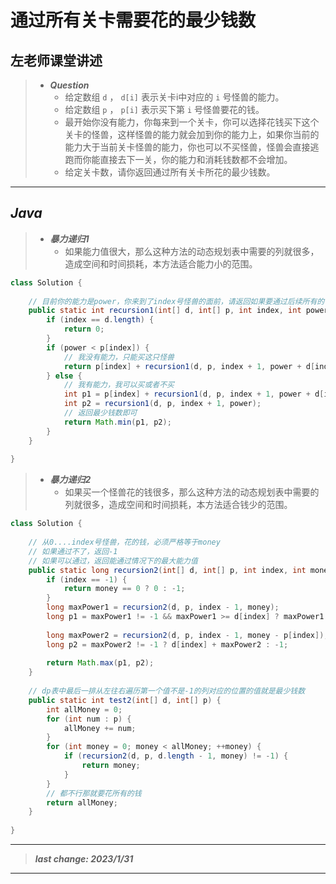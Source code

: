 # 通过所有关卡需要花的最少钱数

## 左老师课堂讲述

> - ***Question***
>   - 给定数组 `d` ， `d[i]` 表示关卡i中对应的 `i` 号怪兽的能力。
>   - 给定数组 `p` ， `p[i]` 表示买下第 `i` 号怪兽要花的钱。
>   - 最开始你没有能力，你每来到一个关卡，你可以选择花钱买下这个关卡的怪兽，这样怪兽的能力就会加到你的能力上，如果你当前的能力大于当前关卡怪兽的能力，你也可以不买怪兽，怪兽会直接逃跑而你能直接去下一关，你的能力和消耗钱数都不会增加。
>   - 给定关卡数，请你返回通过所有关卡所花的最少钱数。

---

## *Java*

> - ***暴力递归1***
>   - 如果能力值很大，那么这种方法的动态规划表中需要的列就很多，造成空间和时间损耗，本方法适合能力小的范围。

```java
class Solution {
    
    // 目前你的能力是power，你来到了index号怪兽的面前，请返回如果要通过后续所有的怪兽需要花的最少钱数
    public static int recursion1(int[] d, int[] p, int index, int power) {
        if (index == d.length) {
            return 0;
        }
        if (power < p[index]) {
            // 我没有能力，只能买这只怪兽
            return p[index] + recursion1(d, p, index + 1, power + d[index]);
        } else {
            // 我有能力，我可以买或者不买
            int p1 = p[index] + recursion1(d, p, index + 1, power + d[index]);
            int p2 = recursion1(d, p, index + 1, power);
            // 返回最少钱数即可
            return Math.min(p1, p2);
        }
    }
    
}
```

> - ***暴力递归2***
>   - 如果买一个怪兽花的钱很多，那么这种方法的动态规划表中需要的列就很多，造成空间和时间损耗，本方法适合钱少的范围。

```java
class Solution {
    
    // 从0....index号怪兽，花的钱，必须严格等于money
    // 如果通过不了，返回-1
    // 如果可以通过，返回能通过情况下的最大能力值
    public static long recursion2(int[] d, int[] p, int index, int money) {
        if (index == -1) {
            return money == 0 ? 0 : -1;
        }
        long maxPower1 = recursion2(d, p, index - 1, money);
        long p1 = maxPower1 != -1 && maxPower1 >= d[index] ? maxPower1 : -1;
        
        long maxPower2 = recursion2(d, p, index - 1, money - p[index]);
        long p2 = maxPower2 != -1 ? d[index] + maxPower2 : -1;
        
        return Math.max(p1, p2);
    }
    
    // dp表中最后一排从左往右遍历第一个值不是-1的列对应的位置的值就是最少钱数
    public static int test2(int[] d, int[] p) {
        int allMoney = 0;
        for (int num : p) {
            allMoney += num;
        }
        for (int money = 0; money < allMoney; ++money) {
            if (recursion2(d, p, d.length - 1, money) != -1) {
                return money;
            }
        }
        // 都不行那就要花所有的钱
        return allMoney;
    }
    
}
```

---

> ***last change: 2023/1/31***

---

